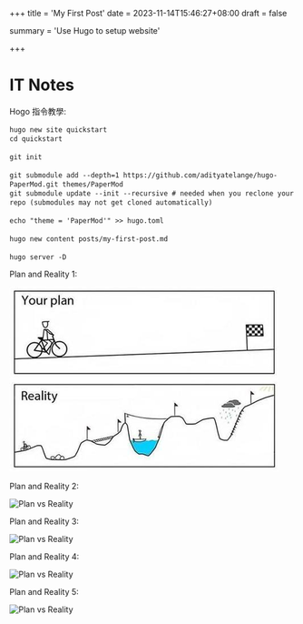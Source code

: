 +++
title = 'My First Post'
date = 2023-11-14T15:46:27+08:00
draft = false

summary = 'Use Hugo to setup website'

+++

# IT Notes

Hogo 指令教學:


```shell
hugo new site quickstart
cd quickstart

git init

git submodule add --depth=1 https://github.com/adityatelange/hugo-PaperMod.git themes/PaperMod
git submodule update --init --recursive # needed when you reclone your repo (submodules may not get cloned automatically)

echo "theme = 'PaperMod'" >> hugo.toml

hugo new content posts/my-first-post.md

hugo server -D
```

Plan and Reality 1:

![Plan vs Reality](plan_and_reality.jpg)

Plan and Reality 2:

![Plan vs Reality](/plan_and_reality.jpg)

Plan and Reality 3:

![Plan vs Reality](/images/plan_and_reality.jpg)

Plan and Reality 4:

![Plan vs Reality](images/plan_and_reality.jpg)

Plan and Reality 5:

![Plan vs Reality](/quickstart/plan_and_reality.jpg)